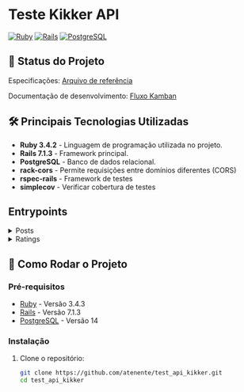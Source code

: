 # Teste Kikker API

[![Ruby](https://img.shields.io/badge/Ruby-v3.4.3-red)](https://www.ruby-lang.org/pt/downloads/)
[![Rails](https://img.shields.io/badge/Rails-v7.1-red)](https://rubyonrails.org/)
[![PostgreSQL](https://img.shields.io/badge/PostgreSQL-v14-blue)](https://www.postgresql.org/)

## 🚧 Status do Projeto

Especificações:
[Arquivo de referência](https://docs.google.com/document/d/1l9iYKMIyJ8DL8-dnkPiMIEdNkfMORlRvWrYpxzkCo9I/edit?tab=t.0#heading=h.35ylukesiwyo)

Documentação de desenvolvimento:
[Fluxo Kamban](https://github.com/users/atenente/projects/7)

## 🛠️ Principais Tecnologias Utilizadas
- **Ruby 3.4.2** - Linguagem de programação utilizada no projeto.
- **Rails 7.1.3** - Framework principal.
- **PostgreSQL** - Banco de dados relacional.
- **rack-cors** - Permite requisições entre domínios diferentes (CORS)
- **rspec-rails** - Framework de testes
- **simplecov** - Verificar cobertura de testes

## Entrypoints

<details>
  <summary>Posts</summary>
  ### Requests

  [![Generic badge](https://img.shields.io/badge/Request-POST-blue.svg)](https://img.shields.io/)

  ```
  http://localhost:3000/api/v1/posts
  ```

  ### Body.json
  {
    user: { login: string },
    post: {
      title: string,
      body: text,
      ip: strinh
    }
  }
</details>

<details>
  <summary>Ratings</summary>

  ### Requests

  [![Generic badge](https://img.shields.io/badge/Request-POST-blue.svg)](https://img.shields.io/)

  ```
  http://localhost:3000/api/v1/ratings
  ```

  ### Body.json
  {
      "rating": {
      "post_id": 1,
      "user_id": 2,
      "value": 5
      }
  }
</details>



## 🚀 Como Rodar o Projeto

### Pré-requisitos

- [Ruby](https://www.ruby-lang.org/pt/downloads/) - Versão 3.4.3
- [Rails](https://rubygems.org/gems/rails/versions/7.1.3) - Versão 7.1.3
- [PostgreSQL](https://www.postgresql.org/download/) - Versão 14

### Instalação

1. Clone o repositório:

   ```bash
   git clone https://github.com/atenente/test_api_kikker.git
   cd test_api_kikker
